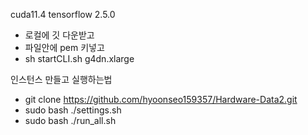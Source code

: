 cuda11.4
tensorflow 2.5.0

- 로컬에 깃 다운받고
- 파일안에 pem 키넣고
- sh startCLI.sh g4dn.xlarge


인스턴스 만들고 실행하는법

- git clone https://github.com/hyoonseo159357/Hardware-Data2.git
- sudo bash ./settings.sh
- sudo bash ./run_all.sh

